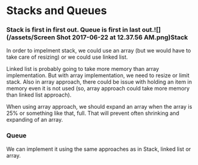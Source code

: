 # Stacks and Queues

### Stack is first in first out. Queue is first in last out.![](/assets/Screen Shot 2017-06-22 at 12.37.56 AM.png)Stack

In order to impelment stack, we could use an array \(but we would have to take care of resizing\) or we could use linked list.

Linked list is probably going to take more memory than array implementation. But with array implementation, we need to resize or limit stack. Also in array approach, there could be issue with holding an item in memory even it is not used \(so, array approach could take more memory than linked list approach\).

When using array approach, we should expand an array when the array is 25% or something like that, full. That will prevent often shrinking and expanding of an array. 

### Queue

 We can implement it using the same approaches as in Stack, linked list or array.

 





